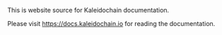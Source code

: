 This is website source for Kaleidochain documentation.

Please visit https://docs.kaleidochain.io for reading the documentation.
